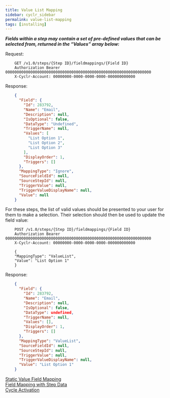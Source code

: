 ```yaml
---
title: Value List Mapping
sidebar: cyclr_sidebar
permalink: value-list-mapping
tags: [installing]
---
```


**_Fields within a step may contain a set of pre-defined values that can be selected from, returned in the “Values” array below:_**

Request:

````http
    GET /v1.0/steps/{Step ID}/fieldmappings/{Field ID}
    Authorization Bearer 0000000000000000000000000000000000000000000000000000000000000000
    X-Cyclr-Account: 00000000-0000-0000-0000-000000000000
````

Response:

````json
    {
      "Field": {
        "Id": 283792,
        "Name": "Email",
        "Description": null,
        "IsOptional": false,
        "DataType": "Undefined",
        "TriggerName": null,
        "Values": [
          "List Option 1",
          "List Option 2",
          "List Option 3"
        ],
        "DisplayOrder": 1,
        "Triggers": []
      },
      "MappingType": "Ignore",
      "SourceFieldId": null,
      "SourceStepId": null,
      "TriggerValue": null,
      "TriggerValueDisplayName": null,
      "Value": null
    }
````

For these steps, the list of valid values should be presented to your user for them to make a selection. Their selection should then be used to update the field value:

````http
    POST /v1.0/steps/{Step ID}/fieldmappings/{Field ID} 
    Authorization Bearer 0000000000000000000000000000000000000000000000000000000000000000
    X-Cyclr-Account: 00000000-0000-0000-0000-000000000000

    {
    "MappingType": "ValueList",
    "Value": "List Option 1"
    }
````

Response:

````json
    {
      "Field": {
        "Id": 283792,
        "Name": "Email",
        "Description": null,
        "IsOptional": false,
        "DataType": undefined,
        "TriggerName": null,
        "Values": [],
        "DisplayOrder": 1,
        "Triggers": []
      },
      "MappingType": "ValueList",
      "SourceFieldId": null,
      "SourceStepId": null,
      "TriggerValue": null,
      "TriggerValueDisplayName": null,
      "Value": "List Option 1" 
    }
````

[Static Value Field Mapping](./static-value-mapping)  
[Field Mapping with Step Data](./field-mapping-with-step-data)  
[Cycle Activation](./cycle-activation)